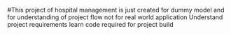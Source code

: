 #This project of hospital management is just created for dummy model and for understanding of project flow not for real world application
Understand project requirements 
learn code required for project build

